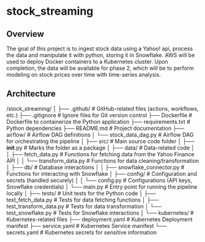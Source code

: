 # stock_streaming 

## Overview
The goal of this project is to ingest stock data using a Yahoo! api, process the data and manipulate it with python, storing it in Snowflake. AWS will be used to deploy Docker containers to a Kubernetes cluster. Upon completion, the data will be available for phase 2, which will be to perform modeling on stock prices over time with time-series analysis.

## Architecture
/stock_streaming/
│
├── .github/                # GitHub-related files (actions, workflows, etc.)
├── .gitignore              # Ignore files for Git version control
├── Dockerfile              # Dockerfile to containerize the Python application
├── requirements.txt        # Python dependencies
├── README.md               # Project documentation
├── airflow/                # Airflow DAG definitions
│   └── stock_data_dag.py   # Airflow DAG for orchestrating the pipeline
│
├── src/                    # Main source code folder
│   ├── __init__.py         # Marks the folder as a package
│   ├── data/               # Data-related code
│   │   ├── fetch_data.py   # Functions for fetching data from the Yahoo Finance API
│   │   └── transform_data.py # Functions for data cleaning/transformation
│   ├── db/                 # Database interactions
│   │   ├── snowflake_connector.py # Functions for interacting with Snowflake
│   ├── config/             # Configuration and secrets (handled securely)
│   │   └── config.py       # Configurations (API keys, Snowflake credentials)
│   └── main.py             # Entry point for running the pipeline locally
│
├── tests/                  # Unit tests for the Python code
│   ├── test_fetch_data.py  # Tests for data fetching functions
│   ├── test_transform_data.py # Tests for data transformation
│   └── test_snowflake.py   # Tests for Snowflake interactions
│
└── kubernetes/             # Kubernetes-related files
    ├── deployment.yaml     # Kubernetes Deployment manifest
    ├── service.yaml        # Kubernetes Service manifest
    └── secrets.yaml        # Kubernetes secrets for sensitive information
